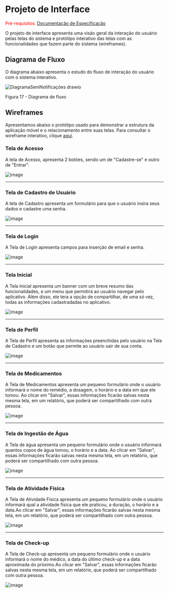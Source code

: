 
# Projeto de Interface

<span style="color:red">Pré-requisitos: <a href="https://github.com/ICEI-PUC-Minas-PMV-ADS/pmv-ads-2023-1-e3-proj-mov-t4-melhor-idade/blob/main/docs/02-Especifica%C3%A7%C3%A3o%20do%20Projeto.md"> Documentação de Especificação</a></span>

O projeto de interface apresenta uma visão geral da interação do usuário pelas telas do sistema e protótipo interativo das telas com as funcionalidades que fazem parte do sistema (wireframes).


## Diagrama de Fluxo

O diagrama abaixo apresenta o estudo do fluxo de interação do usuário com o sistema interativo.




![DiagramaSemNotificações drawio](https://user-images.githubusercontent.com/81182674/227804481-9d4b33ca-aab2-4ab9-8c61-c2f1b29789c3.png)

Figura 17 - Diagrama de fluxo




## Wireframes

Apresentamos abaixo o protótipo usado para demonstrar a estrutura da aplicação móvel e o relacionamento entre suas telas. Para consultar o wireframe interativo, clique <a href="https://marvelapp.com/prototype/be1gjb1/screen/90938491"> aqui</a>.



### Tela de Acesso

 A tela de Acesso, apresenta 2 botões, sendo um de "Cadastre-se" e outro de "Entrar".
 
![image](https://user-images.githubusercontent.com/81182674/227803713-a87a8d0f-1c8a-4953-a2bf-f79c4c895595.png)

<hr>

### Tela de Cadastro de Usuário

A tela de Cadastro apresenta um formulário para que o usuário insira seus dados e cadastre uma senha.

![image](https://user-images.githubusercontent.com/81182674/227803961-9d4af38b-3a2f-4952-a74c-d15f0decd2ab.png)

<hr>

### Tela de Login

A Tela de Login apresenta campos para inserção de email e senha.

![image](https://user-images.githubusercontent.com/81182674/227804066-60c06038-f794-48f4-bd6e-16554f570b2a.png)

<hr>

### Tela Inicial

A Tela Inicial apresenta um banner com um breve resumo das funcionalidades, e um menu que permitirá ao usuário navegar pelo aplicativo. Além disso, ele tera a opção de compartilhar, de uma só vez, todas as informações cadastradadas no aplicativo. 

![image](https://user-images.githubusercontent.com/81182674/227804572-b207504d-3c75-46d2-8171-cc7de0c0c4b9.png)

<hr>

### Tela de Perfil

A Tela de Perfil apresenta as informações preenchidas pelo usuário na Tela de Cadastro e um botão que permite ao usuário sair de sua conta.

![image](https://user-images.githubusercontent.com/81182674/227805142-c47ff524-084e-4b90-8ef6-0c8e801535e6.png)

<hr>

### Tela de Medicamentos

A Tela de Medicamentos apresenta um pequeno formulário onde o usuário informará o nome do remédio, a dosagem, o horário e a data em que ele tomou. Ao clicar em "Salvar", essas informações ficarão salvas nesta mesma tela, em um relatório, que poderá ser compartilhado com outra pessoa.

![image](https://user-images.githubusercontent.com/81182674/227805053-2292bd58-ce72-4c50-8714-b46e3d606b4a.png)

<hr>

### Tela de Ingestão de Água

 A Tela de água apresenta um pequeno formulário onde o usuário informará quantos copos de água tomou, o horário e a data. Ao clicar em "Salvar", essas informações ficarão salvas nesta mesma tela, em um relatório, que poderá ser compartilhado com outra pessoa.
 
![image](https://user-images.githubusercontent.com/81182674/227807191-5800af7c-d764-4c70-a929-dc68426b43ee.png)


 
 <hr>
 
### Tela de Atividade Física

 A Tela de Atividade Física apresenta um pequeno formulário onde o usuário informará qual a atividade física que ele praticou,  a duração, o horário e a data.Ao clicar em "Salvar", essas informações ficarão salvas nesta mesma tela, em um relatório, que poderá ser compartilhado com outra pessoa.

![image](https://user-images.githubusercontent.com/81182674/227805369-a25b77a1-3411-454a-8006-58890599475f.png)

<hr>

### Tela de Check-up
 
 A Tela de Check-up apresenta um pequeno formulário onde o usuário informará o nome do médico, a data do último check-up e a data aproximada do próximo.Ao clicar em "Salvar", essas informações ficarão salvas nesta mesma tela, em um relatório, que poderá ser compartilhado com outra pessoa.
 
 ![image](https://user-images.githubusercontent.com/81182674/227806092-ce108f52-cdeb-4d2d-9cf6-8ba6c3c7ea6c.png)
 
 
